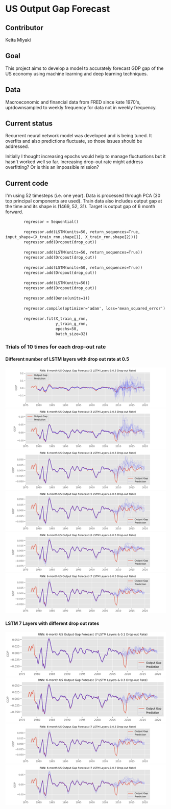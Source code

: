 # US Output Gap Forecast

## Contributor
Keita Miyaki

## Goal
This project aims to develop a model to accurately forecast GDP gap of the US economy using machine learning and deep learning techniques.

## Data
Macroeconomic and financial data from FRED since kate 1970's, up/downsampled to weekly frequency for data not in weekly frequency.

## Current status
Recurrent neural network model was developed and is being tuned. It overfits and also predictions fluctuate, so those issues should be addressed.

Initially I thought increasing epochs would help to manage fluctuations but it hasn't worked well so far. Increasing drop-out rate might address overfitting? Or is this an impossible mission?

## Current code

I'm using 52 timesteps (i.e. one year). Data is processed through PCA (30 top principal components are used). Train data also includes output gap at the time and its shape is (1469, 52, 31). Target is output gap of 6 month forward.

```
        regressor = Sequential()

        regressor.add(LSTM(units=50, return_sequences=True, input_shape=(X_train_rnn.shape[1], X_train_rnn.shape[2])))
        regressor.add(Dropout(drop_out))

        regressor.add(LSTM(units=50, return_sequences=True))
        regressor.add(Dropout(drop_out))

        regressor.add(LSTM(units=50, return_sequences=True))
        regressor.add(Dropout(drop_out))

        regressor.add(LSTM(units=50))
        regressor.add(Dropout(drop_out))

        regressor.add(Dense(units=1))

        regressor.compile(optimizer='adam', loss='mean_squared_error')

        regressor.fit(X_train_g_rnn, 
                      y_train_g_rnn, 
                      epochs=50, 
                      batch_size=32)
```

### Trials of 10 times for each drop-out rate

#### Different number of LSTM layers with drop out rate at 0.5
![RNN_LSTM_2](images/6m_gap_rnn_2_LSTM_0.5_dropout.png "LSTM 2")
![RNN_LSTM_3](images/6m_gap_rnn_3_LSTM_0.5_dropout.png "LSTM 3")
![RNN_LSTM_4](images/6m_gap_rnn_4_LSTM_0.5_dropout.png "LSTM 4")
![RNN_LSTM_5](images/6m_gap_rnn_5_LSTM_0.5_dropout.png "LSTM 5")
![RNN_LSTM_6](images/6m_gap_rnn_6_LSTM_0.5_dropout.png "LSTM 6")
![RNN_LSTM_7](images/6m_gap_rnn_7_LSTM_0.5_dropout.png "LSTM 7")

#### LSTM 7 Layers with different drop out rates
![RNN_DO_0.1](images/6m_gap_rnn_7_LSTM_0.1_dropout.png "DO_0.1")
![RNN_DO_0.3](images/6m_gap_rnn_7_LSTM_0.3_dropout.png "DO_0.3")
![RNN_DO_0.5](images/6m_gap_rnn_7_LSTM_0.5_dropout.png "DO_0.5")
![RNN_DO_0.7](images/6m_gap_rnn_7_LSTM_0.7_dropout.png "DO_0.7")
